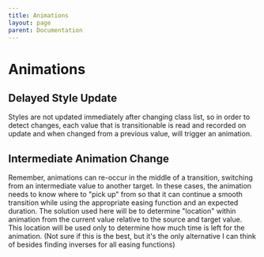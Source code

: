 ```yaml
---
title: Animations
layout: page
parent: Documentation
---
```


# Animations

##  Delayed Style Update
Styles are not updated immediately after changing class list, so in order to
detect changes, each value that is transitionable is read and recorded on update
and when changed from a previous value, will trigger an animation.

## Intermediate Animation Change
Remember, animations can re-occur in the middle of a transition, switching from an
intermediate value to another target. In these cases, the animation needs to know
where to "pick up" from so that it can continue a smooth transition while using
the appropriate easing function and an expected duration.
The solution used here will be to determine "location" within animation from the
current value relative to the source and target value. This location will be used
only to determine how much time is left for the animation. (Not sure if this is
the best, but it's the only alternative I can think of besides finding inverses
for all easing functions)
